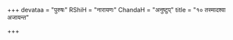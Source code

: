 +++
devataa = "पुरुषः"
RShiH = "नारायणः"
ChandaH = "अनुष्टुप्"
title = "१० तस्मादश्वा अजायन्त"

+++
